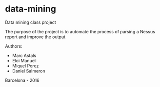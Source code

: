 # data-mining

Data mining class project

The purpose of the project is to automate the process of parsing a Nessus report and improve the output

Authors:
 * Marc Astals
 * Eloi Manuel 
 * Miquel Perez
 * Daniel Salmeron
 
 
 Barcelona - 2016

